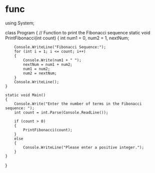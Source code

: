 # func
using System;

class Program
{
    // Function to print the Fibonacci sequence
    static void PrintFibonacci(int count)
    {
        int num1 = 0, num2 = 1, nextNum;

        Console.WriteLine("Fibonacci Sequence:");
        for (int i = 1; i <= count; i++)
        {
            Console.Write(num1 + " ");
            nextNum = num1 + num2;
            num1 = num2;
            num2 = nextNum;
        }
        Console.WriteLine();
    }

    static void Main()
    {
        Console.Write("Enter the number of terms in the Fibonacci sequence: ");
        int count = int.Parse(Console.ReadLine());

        if (count > 0)
        {
            PrintFibonacci(count);
        }
        else
        {
            Console.WriteLine("Please enter a positive integer.");
        }
    }
}
